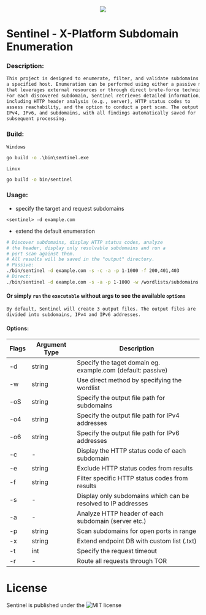 <p align="center">
  <img src="https://github.com/fhAnso/Sentinel/blob/main/assets/logo.png" />
</p>

# Sentinel - X-Platform Subdomain Enumeration
### Description:
```txt
This project is designed to enumerate, filter, and validate subdomains for 
a specified host. Enumeration can be performed using either a passive method 
that leverages external resources or through direct brute-force technique. 
For each discovered subdomain, Sentinel retrieves detailed information, 
including HTTP header analysis (e.g., server), HTTP status codes to 
assess reachability, and the option to conduct a port scan. The output is customizable to meet user requirements, and results are categorized into 
IPv4, IPv6, and subdomains, with all findings automatically saved for 
subsequent processing.
```

### Build:
`Windows`
```cmd
go build -o .\bin\sentinel.exe 
```
`Linux`
```bash
go build -o bin/sentinel 
```

### Usage:
- specify the target and request subdomains
```
<sentinel> -d example.com
```
- extend the default enumeration
```bash
# Discover subdomains, display HTTP status codes, analyze 
# the header, display only resolvable subdomains and run a
# port scan against them.
# All results will be saved in the "output" directory.
# Passive:
./bin/sentinel -d example.com -s -c -a -p 1-1000 -f 200,401,403
# Direct:
./bin/sentinel -d example.com -s -a -p 1-1000 -w /wordlists/subdomains.txt
```
#### Or simply `run` the <sentinel> `executable` without args to see the available `options`

```txt
By default, Sentinel will create 3 output files. The output files are 
divided into subdomains, IPv4 and IPv6 addresses. 
```

#### Options:
| Flags | Argument Type | Description |
| ----- | ----------- | ------------|
| -d | string | Specify the taget domain eg. example.com (default: passive) |
| -w | string | Use direct method by specifying the wordlist |
| -oS | string | Specify the output file path for subdomains |
| -o4 | string | Specify the output file path for IPv4 addresses |
| -o6 | string | Specify the output file path for IPv6 addresses |
| -c | - | Display the HTTP status code of each subdomain |
| -e | string | Exclude HTTP status codes from results |
| -f | string | Filter specific HTTP status codes from results |
| -s | - | Display only subdomains which can be resolved to IP addresses |
| -a | - | Analyze HTTP header of each subdomain (server etc.) |
| -p | string | Scan subdomains for open ports in range |
| -x | string | Extend endpoint DB with custom list (.txt) |
| -t | int | Specify the request timeout |
| -r | - | Route all requests through TOR |

# License
Sentinel is published under the ![MIT](https://github.com/fhAnso/Sentinel/blob/main/LICENSE) license
